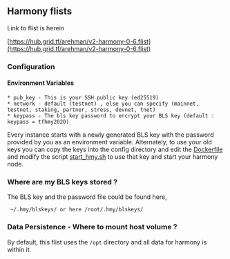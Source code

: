 ## Harmony flists

Link to flist is herein

[https://hub.grid.tf/arehman/v2-harmony-0-6.flist](https://hub.grid.tf/arehman/v2-harmony-0-6.flist)

### Configuration 

#### Environment Variables

```
* pub_key - This is your SSH public key (ed25519)
* network - default (testnet) , else you can specify (mainnet, testnet, staking, partner, stress, devnet, tnet)
* keypass - The bls key password to encrypt your BLS key (default : keypass = tfhmy2020)
```
Every instance starts with a newly generated BLS key with the password provided by you as an environment variable. Alternately, to use your old keys you can copy the keys into the config directory and edit the [Dockerfile](Dockerfile) and modify the script [start_hmy.sh](scripts/start_hmy.sh) to use that key and start your harmony node.

### Where are my BLS keys stored ?

The BLS key and the password file could be found here,

``` ~/.hmy/blskeys/ or here /root/.hmy/blskeys/```

### Data Persistence - Where to mount host volume ?

By default, this flist uses the ```/opt``` directory and all data for harmony is within it. 





